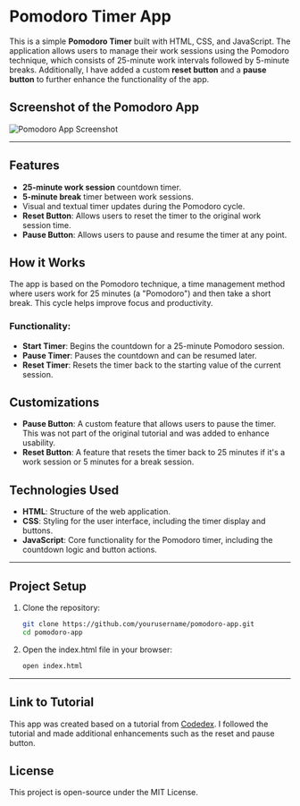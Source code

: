 # Pomodoro Timer App

This is a simple **Pomodoro Timer** built with HTML, CSS, and JavaScript. The application allows users to manage their work sessions using the Pomodoro technique, which consists of 25-minute work intervals followed by 5-minute breaks. Additionally, I have added a custom **reset button** and a **pause button** to further enhance the functionality of the app.

## Screenshot of the Pomodoro App
![Pomodoro App Screenshot](images/pomorodo-app_screenshot.png)

---

## Features
- **25-minute work session** countdown timer.
- **5-minute break** timer between work sessions.
- Visual and textual timer updates during the Pomodoro cycle.
- **Reset Button**: Allows users to reset the timer to the original work session time.
- **Pause Button**: Allows users to pause and resume the timer at any point.

## How it Works
The app is based on the Pomodoro technique, a time management method where users work for 25 minutes (a "Pomodoro") and then take a short break. This cycle helps improve focus and productivity.

### Functionality:
- **Start Timer**: Begins the countdown for a 25-minute Pomodoro session.
- **Pause Timer**: Pauses the countdown and can be resumed later.
- **Reset Timer**: Resets the timer back to the starting value of the current session.

## Customizations
- **Pause Button**: A custom feature that allows users to pause the timer. This was not part of the original tutorial and was added to enhance usability.
- **Reset Button**: A feature that resets the timer back to 25 minutes if it's a work session or 5 minutes for a break session.

## Technologies Used
- **HTML**: Structure of the web application.
- **CSS**: Styling for the user interface, including the timer display and buttons.
- **JavaScript**: Core functionality for the Pomodoro timer, including the countdown logic and button actions.

---

## Project Setup

1. Clone the repository:
   ```bash
   git clone https://github.com/yourusername/pomodoro-app.git
   cd pomodoro-app
   ````
2. Open the index.html file in your browser:
   ````bash
   open index.html
   ````
---

## Link to Tutorial
This app was created based on a tutorial from [Codedex](https://www.codedex.io/projects/build-a-pomodoro-app-with-html-css-js). I followed the tutorial and made additional enhancements such as the reset and pause button.


## License
This project is open-source under the MIT License.
